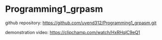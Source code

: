 # Programming1_grpasm

github repository: https://github.com/uyend312/Programming1_grpasm.git

demonstration video: https://clipchamp.com/watch/HxRHqlC9eQ1
